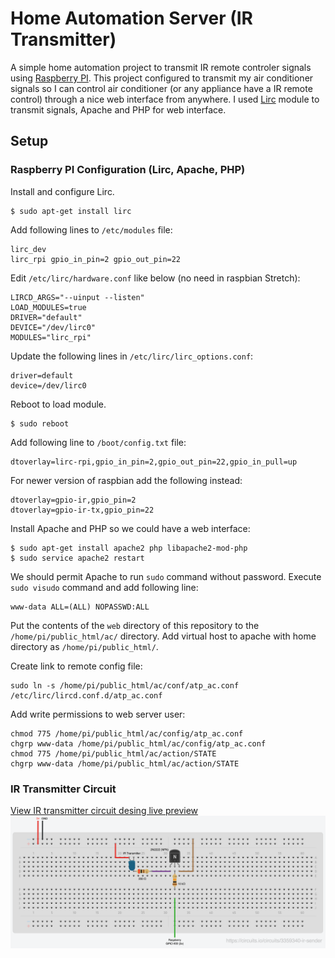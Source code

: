 # Home Automation Server (IR Transmitter)
A simple home automation project to transmit IR remote controler signals using [Raspberry PI](https://www.raspberrypi.org/). This project configured to transmit my air conditioner signals so I can control air conditioner (or any appliance have a IR remote control) through a nice web interface from anywhere. I used [Lirc](http://www.lirc.org) module to transmit signals, Apache and PHP for web interface.

## Setup

### Raspberry PI Configuration (Lirc, Apache, PHP)
Install and configure Lirc.
```
$ sudo apt-get install lirc
```

Add following lines to `/etc/modules` file:
```
lirc_dev
lirc_rpi gpio_in_pin=2 gpio_out_pin=22
```

Edit `/etc/lirc/hardware.conf` like below (no need in raspbian Stretch):
```
LIRCD_ARGS="--uinput --listen"
LOAD_MODULES=true
DRIVER="default"
DEVICE="/dev/lirc0"
MODULES="lirc_rpi"
```

Update the following lines in `/etc/lirc/lirc_options.conf`:
```
driver=default
device=/dev/lirc0
```

Reboot to load module.
```
$ sudo reboot
```

Add following line to `/boot/config.txt` file:
```
dtoverlay=lirc-rpi,gpio_in_pin=2,gpio_out_pin=22,gpio_in_pull=up
```

For newer version of raspbian add the following instead:
```
dtoverlay=gpio-ir,gpio_pin=2
dtoverlay=gpio-ir-tx,gpio_pin=22
```

Install Apache and PHP so we could have a web interface:
```
$ sudo apt-get install apache2 php libapache2-mod-php
$ sudo service apache2 restart
```

We should permit Apache to run `sudo` command without password. Execute `sudo visudo` command and add following line:
```
www-data ALL=(ALL) NOPASSWD:ALL
```

Put the contents of the `web` directory of this repository to the `/home/pi/public_html/ac/` directory.
Add virtual host to apache with home directory as `/home/pi/public_html/`.

Create link to remote config file:
```
sudo ln -s /home/pi/public_html/ac/conf/atp_ac.conf /etc/lirc/lircd.conf.d/atp_ac.conf
```

Add write permissions to web server user:
```
chmod 775 /home/pi/public_html/ac/config/atp_ac.conf
chgrp www-data /home/pi/public_html/ac/config/atp_ac.conf
chmod 775 /home/pi/public_html/ac/action/STATE
chgrp www-data /home/pi/public_html/ac/action/STATE
```

### IR Transmitter Circuit
[View IR transmitter circuit desing live preview](https://circuits.io/circuits/3359340-ir-sender)
![IR Transmitter circuit](https://github.com/amijafari/home-automation-server/blob/master/circuits/ir-sender.png?raw=true)
